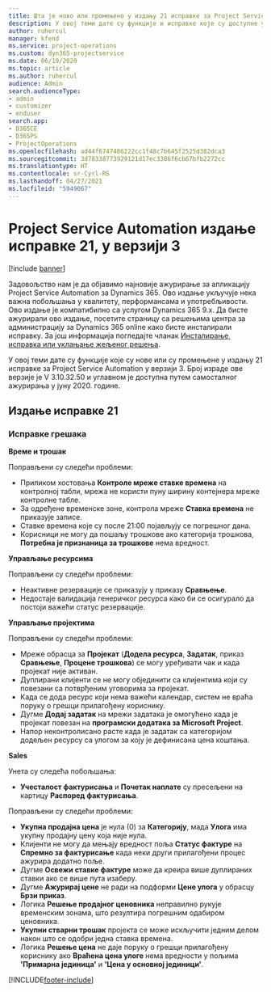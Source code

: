 ```yaml
---
title: Шта је ново или промењено у издању 21 исправке за Project Service Automation у верзији 3
description: У овој теми дате су функције и исправке које су доступне у издању 21 исправке за Project Service Automation у верзији 3.
author: ruhercul
manager: kfend
ms.service: project-operations
ms.custom: dyn365-projectservice
ms.date: 06/19/2020
ms.topic: article
ms.author: ruhercul
audience: Admin
search.audienceType:
- admin
- customizer
- enduser
search.app:
- D365CE
- D365PS
- ProjectOperations
ms.openlocfilehash: ad44f6747486222cc1f48c7b645f2525d382dca3
ms.sourcegitcommit: 3d78338773929121d17ec3386f6cb67bfb2272cc
ms.translationtype: HT
ms.contentlocale: sr-Cyrl-RS
ms.lasthandoff: 04/27/2021
ms.locfileid: "5949067"
---
```

# <a name="project-service-automation-update-release-21-v3"></a>Project Service Automation издање исправке 21, у верзији 3

[!include [banner](../includes/psa-now-project-operations.md)]

Задовољство нам је да објавимо најновије ажурирање за апликацију Project Service Automation за Dynamics 365. Ово издање укључује нека важна побољшања у квалитету, перформансама и употребљивости. Ово издање је компатибилно са услугом Dynamics 365 9.x. Да бисте ажурирали ово издање, посетите страницу са решењима центра за администрацију за Dynamics 365 online како бисте инсталирали исправку. За још информација погледајте чланак [Инсталирање, исправка или уклањање жељеног решења](/power-platform/admin/install-remove-preferred-solution).

У овој теми дате су функције које су нове или су промењене у издању 21 исправке за Project Service Automation у верзији 3. Број израде ове верзије је V 3.10.32.50 и углавном је доступна путем самосталног ажурирања у јуну 2020. године.

## <a name="update-release-21"></a>Издање исправке 21

### <a name="bug-fixes"></a>Исправке грешака

**Време и трошак**

Поправљени су следећи проблеми:

- Приликом хостовања **Контроле мреже ставке времена** на контролној табли, мрежа не користи пуну ширину контејнера мреже контролне табле.
- За одређене временске зоне, контрола мреже **Ставка времена** не приказује записе.
- Ставке времена које су после 21:00 појављују се погрешног дана.
- Корисници не могу да пошаљу трошкове ако категорија трошкова, **Потребна је признаница за трошкове** нема вредност.

**Управљање ресурсима**

Поправљени су следећи проблеми:

- Неактивне резервације се приказују у приказу **Сравњење**.
- Недостаје валидација генеричког ресурса како би се осигурало да постоји важећи статус резервације.

**Управљање пројектима**

Поправљени су следећи проблеми:

- Мреже обрасца за **Пројекат** (**Додела ресурса**, **Задатак**, приказ **Сравњење**, **Процене трошкова**) се могу уређивати чак и када пројекат није активан.
- Дуплирани клијенти се не могу објединити са клијентима који су повезани са потврђеним уговорима за пројекат.
- Када се дода ресурс који нема важећи календар, систем не враћа поруку о грешци прилагођену кориснику.
- Дугме **Додај задатак** на мрежи задатака је омогућено када је пројекат повезан на **програмски додатака за Microsoft Project**.
- Напор неконтролисано расте када је задатак са категоријом додељен ресурсу са улогом за коју је дефинисана цена коштања.

**Sales**

Унета су следећа побољшања:

- **Учесталост фактурисања** и **Почетак наплате** су пресељени на картицу **Распоред фактурисања**.

Поправљени су следећи проблеми:

- **Укупна продајна цена** је нула (0) за **Категорију**, мада **Улога** има укупну продајну цену која није нула.
- Клијенти не могу да мењају вредност поља **Статус фактуре** на **Спремно за фактурисање** када неки други прилагођени процес ажурира додатно поље.
- Дугме **Освежи ставке фактуре** може да креира више дуплираних ставки ако се више пута изаберу.
- Дугме **Ажурирај цене** не ради на подформи **Цене улога** у обрасцу **Брзи приказ**.
- Логика **Решење продајног ценовника** неправилно рукује временским зонама, што резултира погрешним одабиром ценовника.
- **Укупни стварни трошак** пројекта се може искључити једним делом након што се одобри једна ставка времена.
- Логика **Решење цена** не даје поруку о грешци прилагођену кориснику ако **Враћена цена улоге** нема вредности у пољима **'Примарна јединица'** и **'Цена у основној јединици'**.


[!INCLUDE[footer-include](../includes/footer-banner.md)]